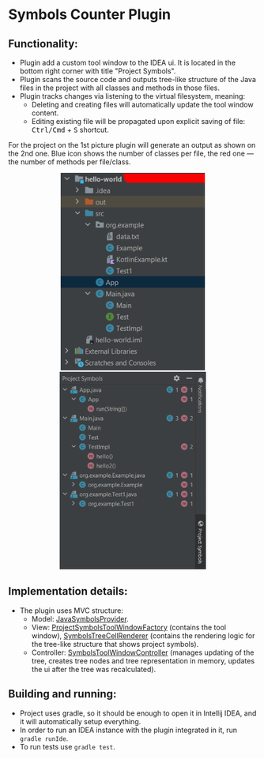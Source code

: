 # Symbols Counter Plugin

## Functionality:
- Plugin add a custom tool window to the IDEA ui. It is located in the bottom right corner with title "Project Symbols".
- Plugin scans the source code and outputs tree-like structure of the Java files in the project with all classes and methods in those files.
- Plugin tracks changes via listening to the virtual filesystem, meaning:
  - Deleting and creating files will automatically update the tool window content.
  - Editing existing file will be propagated upon explicit saving of file: <kbd>Ctrl/Cmd</kbd> + <kbd>S</kbd> shortcut.

For the project on the 1st picture plugin will generate an output as shown on the 2nd one. Blue icon shows the number of classes per file, the red one — the number of methods per file/class.
<div style="text-align: center;">
    <img height="400" src="readme/imgs/functionality-1-1.png" />
    <img height="400" src="readme/imgs/functionality-1-2.png" />
</div>

## Implementation details:
- The plugin uses MVC structure:
  - Model: [JavaSymbolsProvider](./src/main/java/symbolscounterplugin/model/JavaSymbolsProvider.java).
  - View: [ProjectSymbolsToolWindowFactory](./src/main/java/symbolscounterplugin/ui/ProjectSymbolsToolWindowFactory.java) (contains the tool window), [SymbolsTreeCellRenderer](./src/main/java/symbolscounterplugin/ui/tree/SymbolsTreeCellRenderer.java) (contains the rendering logic for the tree-like structure that shows project symbols).
  - Controller: [SymbolsToolWindowController](./src/main/java/symbolscounterplugin/controller/SymbolsToolWindowController.java) (manages updating of the tree, creates tree nodes and tree representation in memory, updates the ui after the tree was recalculated).

## Building and running:
- Project uses gradle, so it should be enough to open it in Intellij IDEA, and it will automatically setup everything.
- In order to run an IDEA instance with the plugin integrated in it, run `gradle runIde`.
- To run tests use `gradle test`.